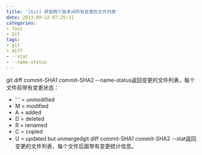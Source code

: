 ```yaml
---
title: '[Git] 获取两个版本间所有变更的文件列表'
date: 2013-09-22 07:25:11
categories: 
- Tool
- Git
tags: 
- git
- diff
- --stat
- --name-status
---
```

git diff commit-SHA1 commit-SHA2 --name-status返回变更的文件列表，每个文件前带有变更状态：
- ' ' = unmodified
- M = modified
- A = added
- D = deleted
- R = renamed
- C = copied
- U = updated but unmergedgit diff commit-SHA1 commit-SHA2 --stat返回变更的文件列表，每个文件后面带有变更统计信息。